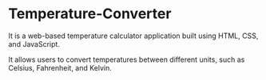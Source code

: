 # Temperature-Converter

It is a web-based temperature calculator application built using HTML, CSS, and JavaScript. 

It allows users to convert temperatures between different units, such as Celsius, Fahrenheit, and Kelvin.
